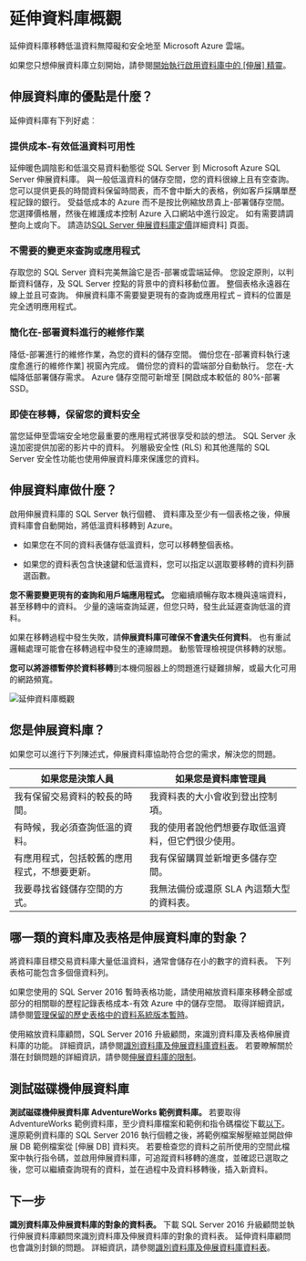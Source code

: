 <properties
    pageTitle="延伸資料庫概觀 |Microsoft Azure"
    description="瞭解如何伸展資料庫移轉低溫資料無障礙和安全地至 Microsoft Azure 雲端。"
    services="sql-server-stretch-database"
    documentationCenter=""
    authors="douglaslMS"
    manager="jhubbard"
    editor=""/>

<tags
    ms.service="sql-server-stretch-database"
    ms.workload="data-management"
    ms.tgt_pltfrm="na"
    ms.devlang="na"
    ms.topic="get-started-article"
    ms.date="06/27/2016"
    ms.author="douglasl"/>

# <a name="stretch-database-overview"></a>延伸資料庫概觀

延伸資料庫移轉低溫資料無障礙和安全地至 Microsoft Azure 雲端。

如果您只想伸展資料庫立刻開始，請參閱[開始執行啟用資料庫中的 [伸展] 精靈](sql-server-stretch-database-wizard.md)。

## <a name="what-are-the-benefits-of-stretch-database"></a>伸展資料庫的優點是什麼？
延伸資料庫有下列好處︰

### <a name="provides-cost-effective-availability-for-cold-data"></a>提供成本\-有效低溫資料可用性
延伸暖色調陰影和低溫交易資料動態從 SQL Server 到 Microsoft Azure SQL Server 伸展資料庫。 與一般低溫資料的儲存空間，您的資料很線上且有空查詢。 您可以提供更長的時間資料保留時間表，而不會中斷大的表格，例如客戶採購單歷程記錄的銀行。 受益低成本的 Azure 而不是按比例縮放昂貴上\-部署儲存空間。 您選擇價格層，然後在維護成本控制 Azure 入口網站中進行設定。 如有需要請調整向上或向下。 請造訪[SQL Server 伸展資料庫定價](https://azure.microsoft.com/pricing/details/sql-server-stretch-database/)詳細資料] 頁面。

### <a name="doesnt-require-changes-to-queries-or-applications"></a>不需要的變更來查詢或應用程式
存取您的 SQL Server 資料完美無論它是否\-部署或雲端延伸。  您設定原則，以判斷資料儲存，及 SQL Server 控點的背景中的資料移動位置。 整個表格永遠器在線上並且可查詢。 伸展資料庫不需要變更現有的查詢或應用程式 – 資料的位置是完全透明應用程式。

### <a name="streamlines-on-premises-data-maintenance"></a>簡化在\-部署資料進行的維修作業
降低\-部署進行的維修作業，為您的資料的儲存空間。 備份您在\-部署資料執行速度愈進行的維修作業] 視窗內完成。 備份您的資料的雲端部分自動執行。 您在\-大幅降低部署儲存需求。 Azure 儲存空間可新增至 [開啟成本較低的 80%\-部署 SSD。

### <a name="keeps-your-data-secure-even-during-migration"></a>即使在移轉，保留您的資料安全
當您延伸至雲端安全地您最重要的應用程式將很享受和談的想法。 SQL Server 永遠加密提供加密的影片中的資料。 列層級安全性 (RLS) 和其他進階的 SQL Server 安全性功能也使用伸展資料庫來保護您的資料。

## <a name="what-does-stretch-database-do"></a>伸展資料庫做什麼？
啟用伸展資料庫的 SQL Server 執行個體、 資料庫及至少有一個表格之後，伸展資料庫會自動開始，將低溫資料移轉到 Azure。

-   如果您在不同的資料表儲存低溫資料，您可以移轉整個表格。

-   如果您的資料表包含快速鍵和低溫資料，您可以指定以選取要移轉的資料列篩選函數。

**您不需要變更現有的查詢和用戶端應用程式。** 您繼續順暢存取本機與遠端資料，甚至移轉中的資料。 少量的遠端查詢延遲，但您只時，發生此延遲查詢低溫的資料。

如果在移轉過程中發生失敗，請**伸展資料庫可確保不會遺失任何資料**。 也有重試邏輯處理可能會在移轉過程中發生的連線問題。 動態管理檢視提供移轉的狀態。

**您可以將游標暫停於資料移轉**到本機伺服器上的問題進行疑難排解，或最大化可用的網路頻寬。

![延伸資料庫概觀][StretchOverviewImage1]

## <a name="is-stretch-database-for-you"></a>您是伸展資料庫？
如果您可以進行下列陳述式，伸展資料庫協助符合您的需求，解決您的問題。

|如果您是決策人員|如果您是資料庫管理員|
|------------------------------|-------------------|
|我有保留交易資料的較長的時間。|我資料表的大小會收到登出控制項。|
|有時候，我必須查詢低溫的資料。|我的使用者說他們想要存取低溫資料，但它們很少使用。|
|有應用程式，包括較舊的應用程式，不想要更新。|我有保留購買並新增更多儲存空間。|
|我要尋找省錢儲存空間的方式。|我無法備份或還原 SLA 內這類大型的資料表。|

## <a name="what-kind-of-databases-and-tables-are-candidates-for-stretch-database"></a>哪一類的資料庫及表格是伸展資料庫的對象？
將資料庫目標交易資料庫大量低溫資料，通常會儲存在小的數字的資料表。 下列表格可能包含多個億資料列。

如果您使用的 SQL Server 2016 暫時表格功能，請使用縮放資料庫來移轉全部或部分的相關聯的歷程記錄表格成本\-有效 Azure 中的儲存空間。 取得詳細資訊，請參閱[管理保留的歷史表格中的資料系統版本暫時](https://msdn.microsoft.com/library/mt637341.aspx)。

使用縮放資料庫顧問，SQL Server 2016 升級顧問，來識別資料庫及表格伸展資料庫的功能。 詳細資訊，請參閱[識別資料庫及伸展資料庫資料表](sql-server-stretch-database-identify-databases.md)。 若要瞭解關於潛在封鎖問題的詳細資訊，請參閱[伸展資料庫的限制](sql-server-stretch-database-limitations.md)。

## <a name="test-drive-stretch-database"></a>測試磁碟機伸展資料庫
**測試磁碟機伸展資料庫 AdventureWorks 範例資料庫。** 若要取得 AdventureWorks 範例資料庫，至少資料庫檔案和範例和指令碼檔從下載[以下](https://www.microsoft.com/download/details.aspx?id=49502)。 還原範例資料庫的 SQL Server 2016 執行個體之後，將範例檔案解壓縮並開啟伸展 DB 範例檔案從 [伸展 DB] 資料夾。 若要檢查您的資料之前所使用的空間此檔案中執行指令碼，並啟用伸展資料庫，可追蹤資料移轉的進度，並確認已選取之後，您可以繼續查詢現有的資料，並在過程中及資料移轉後，插入新資料。

## <a name="next-step"></a>下一步
**識別資料庫及伸展資料庫的對象的資料表。** 下載 SQL Server 2016 升級顧問並執行伸展資料庫顧問來識別資料庫及伸展資料庫的對象的資料表。 延伸資料庫顧問也會識別封鎖的問題。 詳細資訊，請參閱[識別資料庫及伸展資料庫資料表](sql-server-stretch-database-identify-databases.md)。

<!--Image references-->
[StretchOverviewImage1]: ./media/sql-server-stretch-database-overview/StretchDBOverview.png
[StretchOverviewImage2]: ./media/sql-server-stretch-database-overview/StretchDBOverview1.png
[StretchOverviewImage3]: ./media/sql-server-stretch-database-overview/StretchDBOverview2.png
